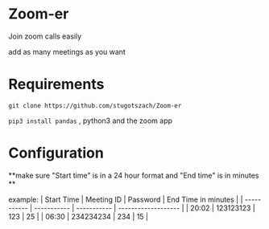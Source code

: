 # Zoom-er
Join zoom calls easily 

add as many meetings as you want

# Requirements 
```git clone https://github.com/stugotszach/Zoom-er```

```pip3 install pandas```
, python3 and the zoom app

# Configuration
**make sure "Start time" is in a 24 hour format and "End time" is in minutes **

example:
| Start Time  | Meeting ID  | Password    | End Time in minutes |
| ----------- | ----------- | ----------- | ------------------- |
| 20:02       | 123123123   | 123         | 25                  |
| 06:30       | 234234234   | 234         | 15                  |

